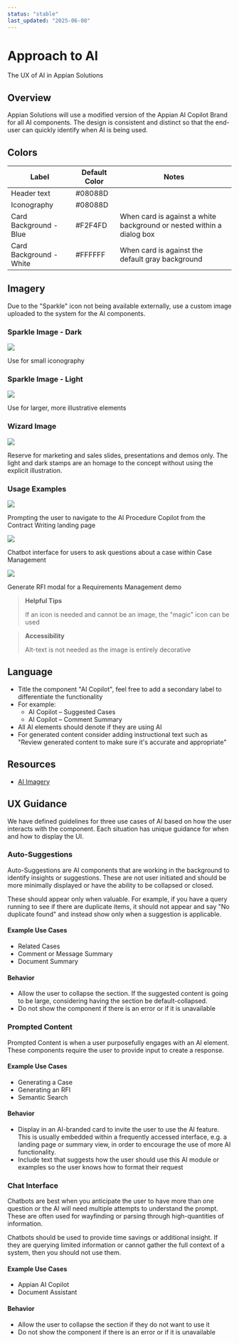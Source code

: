 ```yaml
---
status: "stable"
last_updated: "2025-06-08"
---
```


# Approach to AI

The UX of AI in Appian Solutions

## Overview

Appian Solutions will use a modified version of the Appian AI Copilot Brand for all AI components. The design is consistent and distinct so that the end-user can quickly identify when AI is being used.

## Colors

| Label | Default Color | Notes |
|-------|--------------|-------|
| Header text | #08088D | |
| Iconography | #08088D | |
| Card Background - Blue | #F2F4FD | When card is against a white background or nested within a dialog box |
| Card Background - White | #FFFFFF | When card is against the default gray background |

## Imagery

Due to the "Sparkle" icon not being available externally, use a custom image uploaded to the system for the AI components.

### Sparkle Image - Dark

![](https://github.com/user-attachments/assets/b85b54f7-8bb0-4735-bf4f-5687938630c3)

Use for small iconography

### Sparkle Image - Light

![](https://github.com/user-attachments/assets/b2cce3d1-1022-45fa-b710-9eef42b99b45)

Use for larger, more illustrative elements

### Wizard Image

![](https://github.com/user-attachments/assets/c37ac5a3-78da-46a8-8ee2-fd279c8d67f9)

Reserve for marketing and sales slides, presentations and demos only. The light and dark stamps are an homage to the concept without using the explicit illustration.

### Usage Examples

![](https://github.com/user-attachments/assets/1811b902-b743-4f8b-a02d-94d7e8c30da2)

Prompting the user to navigate to the AI Procedure Copilot from the Contract Writing landing page

![](https://github.com/user-attachments/assets/9f3deb74-ce3a-45da-8f38-8f1d401fa215)

Chatbot interface for users to ask questions about a case within Case Management

![](https://github.com/user-attachments/assets/4a5b5e26-b927-4b69-b51c-e1a3642352f6)

Generate RFI modal for a Requirements Management demo

> **Helpful Tips**
>
> If an icon is needed and cannot be an image, the "magic" icon can be used

> **Accessibility**
>
> Alt-text is not needed as the image is entirely decorative

## Language

- Title the component "AI Copilot", feel free to add a secondary label to differentiate the functionality
- For example:
  - AI Copilot – Suggested Cases
  - AI Copilot – Comment Summary
- All AI elements should denote if they are using AI
- For generated content consider adding instructional text such as "Review generated content to make sure it's accurate and appropriate"

## Resources
- [AI Imagery](../assets/images/ai-imagery)

## UX Guidance

We have defined guidelines for three use cases of AI based on how the user interacts with the component. Each situation has unique guidance for when and how to display the UI.

### Auto-Suggestions

Auto-Suggestions are AI components that are working in the background to identify insights or suggestions. These are not user initiated and should be more minimally displayed or have the ability to be collapsed or closed.

These should appear only when valuable. For example, if you have a query running to see if there are duplicate items, it should not appear and say "No duplicate found" and instead show only when a suggestion is applicable.

#### Example Use Cases
- Related Cases
- Comment or Message Summary
- Document Summary

#### Behavior
- Allow the user to collapse the section. If the suggested content is going to be large, considering having the section be default-collapsed.
- Do not show the component if there is an error or if it is unavailable

### Prompted Content

Prompted Content is when a user purposefully engages with an AI element. These components require the user to provide input to create a response.

#### Example Use Cases
- Generating a Case
- Generating an RFI
- Semantic Search

#### Behavior
- Display in an AI-branded card to invite the user to use the AI feature. This is usually embedded within a frequently accessed interface, e.g. a landing page or summary view, in order to encourage the use of more AI functionality.
- Include text that suggests how the user should use this AI module or examples so the user knows how to format their request

### Chat Interface

Chatbots are best when you anticipate the user to have more than one question or the AI will need multiple attempts to understand the prompt. These are often used for wayfinding or parsing through high-quantities of information.

Chatbots should be used to provide time savings or additional insight. If they are querying limited information or cannot gather the full context of a system, then you should not use them.

#### Example Use Cases
- Appian AI Copilot
- Document Assistant

#### Behavior
- Allow the user to collapse the section if they do not want to use it
- Do not show the component if there is an error or if it is unavailable
